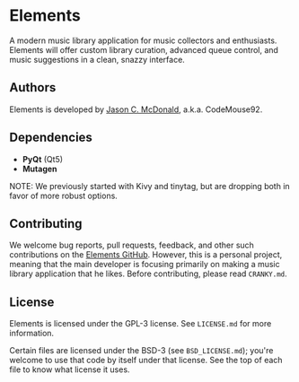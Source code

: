 # Elements

A modern music library application for music collectors and enthusiasts.
Elements will offer custom library curation, advanced queue control, and music
suggestions in a clean, snazzy interface.

## Authors

Elements is developed by [Jason C. McDonald](http://www.indelibluepen.com/),
a.k.a. CodeMouse92.

## Dependencies

- **PyQt** (Qt5)
- **Mutagen**

NOTE: We previously started with Kivy and tinytag, but are dropping both in
favor of more robust options.

## Contributing

We welcome bug reports, pull requests, feedback, and other such contributions on
the [Elements GitHub](https://github.com/CodeMouse92/Elements).
However, this is a personal project, meaning that the main developer is focusing
primarily on making a music library application that he likes. Before
contributing, please read `CRANKY.md`.

## License

Elements is licensed under the GPL-3 license. See `LICENSE.md` for more
information.

Certain files are licensed under the BSD-3 (see `BSD_LICENSE.md`); you're
welcome to use that code by itself under that license. See the top of each
file to know what license it uses.
